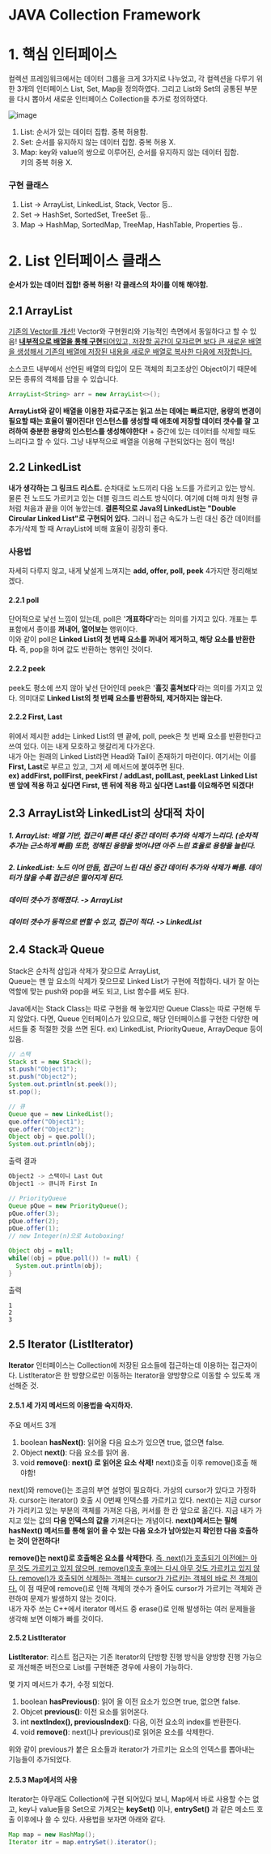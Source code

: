 JAVA Collection Framework
==
# 1. 핵심 인터페이스
컬렉션 프레임워크에서는 데이터 그룹을 크게 3가지로 나누었고, 각 컬렉션을 다루기 위한 3개의 인터페이스 List, Set, Map을 정의하였다. 그리고 List와 Set의 공통된 부분을 다시 뽑아서 새로운 인터페이스 Collection을 추가로 정의하였다.

![image](https://user-images.githubusercontent.com/71186266/166002517-02b9f6ee-a207-4d73-9ee7-df262b0cf5e8.png)

1. List: 순서가 있는 데이터 집합. 중복 허용함.
2. Set: 순서를 유지하지 않는 데이터 집합. 중복 허용 X.
3. Map: key와 value의 쌍으로 이루어진, 순서를 유지하지 않는 데이터 집합.    
  키의 중복 허용 X.


### 구현 클래스
1. List -> ArrayList, LinkedList, Stack, Vector 등..
2. Set -> HashSet, SortedSet, TreeSet 등..
3. Map -> HashMap, SortedMap, TreeMap, HashTable, Properties 등..


# 2. List 인터페이스 클래스
**순서가 있는 데이터 집합! 중복 허용! 각 클래스의 차이를 이해 해야함.**

## 2.1 ArrayList
<U>기존의 Vector를 개선!</U> Vector와 구현원리와 기능적인 측면에서 동일하다고 할 수 있음! <U>**내부적으로 배열을 통해 구현**되어있고, 저장할 공간이 모자르면 보다 큰 새로운 배열을 생성해서 기존의 배열에 저장된 내용을 새로운 배열로 복사한 다음에 저장합니다.</U>

소스코드 내부에서 선언된 배열의 타입이 모든 객체의 최고조상인 Object이기 때문에 모든 종류의 객체를 담을 수 있습니다.

```Java
ArrayList<String> arr = new ArrayList<>();
```

**ArrayList와 같이 배열을 이용한 자료구조는 읽고 쓰는 데에는 빠르지만, 용량의 변경이 필요할 때는 효율이 떨어진다! 인스턴스를 생성할 때 애초에 저장할 데이터 갯수를 잘 고려하여 충분한 용량의 인스턴스를 생성해야한다!** + 중간에 있는 데이터를 삭제할 때도 느리다고 할 수 있다. 그냥 내부적으로 배열을 이용해 구현되었다는 점이 핵심!

## 2.2 LinkedList
**내가 생각하는 그 링크드 리스트.** 순차대로 노드끼리 다음 노드를 가르키고 있는 방식. 물론 전 노드도 가르키고 있는 더블 링크드 리스트 방식이다. 여기에 더해 마치 원형 큐 처럼 처음과 끝을 이어 놓았는데. **결론적으로 Java의 LinkedList는 "Double Circular Linked List"로 구현되어 있다.** 그러니 접근 속도가 느린 대신 중간 데이터를 추가/삭제 할 때 ArrayList에 비해 효율이 굉장히 좋다. 

### 사용법
자세히 다루지 않고, 내게 낯설게 느껴지는 **add, offer, poll, peek** 4가지만 정리해보겠다.    

#### 2.2.1 poll 
단어적으로 낯선 느낌이 있는데, poll은 '**개표하다**'라는 의미를 가지고 있다. 개표는 투표함에서 종이를 **꺼내어, 열어보는** 행위이다.    
이와 같이 poll은 **Linked List의 첫 번째 요소를 꺼내어 제거하고, 해당 요소를 반환한다.** 즉, pop을 하며 값도 반환하는 행위인 것이다.

#### 2.2.2 peek
peek도 평소에 쓰지 않아 낯선 단어인데 peek은 '**흘깃 훔쳐보다**'라는 의미를 가지고 있다. 의미대로 **Linked List의 첫 번째 요소를 반환하되, 제거하지는 않는다.** 

#### 2.2.2 First, Last
위에서 제시한 add는 Linked List의 맨 끝에, poll, peek은 첫 번째 요소를 반환한다고 쓰여 있다. 이는 내게 모호하고 헷갈리게 다가온다.    
내가 아는 원래의 Linked List라면 Head와 Tail이 존재하기 마련이다. 여기서는 이를 **First, Last**로 부르고 있고, 그저 세 메서드에 붙여주면 된다.    
**ex) addFirst, pollFirst,  peekFirst / addLast, pollLast, peekLast**
**Linked List맨 앞에 적용 하고 싶다면 First, 맨 뒤에 적용 하고 싶다면 Last를 이요해주면 되겠다!**


## 2.3 ArrayList와 LinkedList의 상대적 차이

##### 1. ArrayList: 배열 기반, 접근이 빠른 대신 중간 데이터 추가와 삭제가 느리다. (순차적 추가는 근소하게 빠름) 또한, 정해진 용량을 벗어냐면 아주 느린 효율로 용량을 늘린다.
##### 2. LinkedList: 노드 이어 만듬, 접근이 느린 대신 중간 데이터 추가와 삭제가 빠름. 데이터가 많을 수록 접근성은 떨어지게 된다.
   
##### 데이터 갯수가 정해졌다. -> ArrayList
##### 데이터 갯수가 동적으로 변할 수 있고, 접근이 적다. -> LinkedList


## 2.4 Stack과 Queue
Stack은 순차적 삽입과 삭제가 잦으므로 ArrayList,    
Queue는 맨 앞 요소의 삭제가 잦으므로 Linked List가 구현에 적합하다.
내가 잘 아는 역할에 맞는 push와 pop을 써도 되고, List 함수를 써도 된다.
    
Java에서는 Stack Class는 따로 구현을 해 놓았지만 Queue Class는 따로 구현해 두지 않았다. 다면, Queue 인터페이스가 있으므로, 해당 인터페이스를 구현한 다양한 메서드들 중 적절한 것을 쓰면 된다.  ex) LinkedList, PriorityQueue, ArrayDeque 등이 있음.

```Java
// 스택
Stack st = new Stack();
st.push("Object1");
st.push("Object2");
System.out.println(st.peek());
st.pop();

// 큐
Queue que = new LinkedList();
que.offer("Object1");
que.offer("Object2");
Object obj = que.poll();
System.out.println(obj);
```

출력 결과
```Java
Object2 -> 스택이니 Last Out
Object1 -> 큐니까 First In
```

```Java
// PriorityQueue
Queue pQue = new PriorityQueue();
pQue.offer(3); 
pQue.offer(2); 
pQue.offer(1); 
// new Integer(n)으로 Autoboxing!

Object obj = null;
while((obj = pQue.poll()) != null) {
  System.out.println(obj);
}
```
출력
```
1
2
3
```

## 2.5 Iterator (ListIterator)

**Iterator** 인터페이스는 Collection에 저장된 요소들에 접근하는데 이용하는 접근자이다. ListIterator은 한 방향으로만 이동하는 Iterator을 양방향으로 이동할 수 있도록 개선해준 것.

#### 2.5.1 세 가지 메서드의 이용법을 숙지하자.
주요 메서드 3개 
1. boolean **hasNext()**: 읽어올 다음 요소가 있으면 true, 없으면 false.
2. Object **next()**: 다음 요소를 읽어 옴.
3. void **remove()**: **next() 로 읽어온 요소 삭제!** next()호출 이후 remove()호출 해야함!

next()와 remove()는 조금의 부연 설명이 필요하다. 가상의 cursor가 있다고 가정하자. cursor는 iterator() 호출 시 0번째 인덱스를 가르키고 있다. next()는 지금 cursor가 가리키고 있는 부분의 객체를 가져온 다음, 커서를 한 칸 앞으로 옮긴다. 지금 내가 가지고 있는 값의 **다음 인덱스의 값을** 가져온다는 개념이다. **next()메서드는 필해 hasNext() 메서드를 통해 읽어 올 수 있는 다음 요소가 남아있는지 확인한 다음 호출하는 것이 안전하다!**     

**remove()는 next()로 호출해온 요소를 삭제한다**. <U>즉, next()가 호출되기 이전에는 아무 것도 가르키고 있지 않으며, remove()호출 후에는 다시 아무 것도 가르키고 있지 않다. remove()가 호출되어 삭제하는 객체는 cursor가 가르키는 객체의 바로 전 객체이다.</U> 이 점 때문에 remove()로 인해 객체의 갯수가 줄어도 cursor가 가르키는 객체와 관련하여 문제가 발생하지 않는 것이다.    
내가 자주 쓰는 C++에서 iterator 메서드 중 erase()로 인해 발생하는 여러 문제들을 생각해 보면 이해가 빠를 것이다.    

#### 2.5.2 ListIterator
**ListIterator**: 리스트 접근자는 기존 Iterator의 단방향 진행 방식을 양방향 진행 가능으로 개선해준 버전으로 List를 구현해준 경우에 사용이 가능하다.

몇 가지 메서드가 추가, 수정 되었다.
1. boolean **hasPrevious()**: 읽어 올 이전 요소가 있으면 true, 없으면 false.
2. Objcet **previous()**: 이전 요소를 읽어온다.
3. int **nextIndex(), previousIndex()**: 다음, 이전 요소의 index를 반환한다.
4. void **remove()**: next()나 previous()로 읽어온 요소를 삭제한다.

위와 같이 previous가 붙은 요소들과 iterator가 가르키는 요소의 인덱스를 뽑아내는 기능들이 추가되었다.

#### 2.5.3 Map에서의 사용
 Iterator는 아무래도 Collection에 구현 되어있다 보니, Map에서 바로 사용할 수는 없고, key나 value들을 Set으로 가져오는 **keySet()** 이나, **entrySet()** 과 같은 메소드 호출 이후에나 쓸 수 있다. 사용법을 보자면 아래와 같다.
```Java
Map map = new HashMap();
Iterator itr = map.entrySet().iterator();
```

